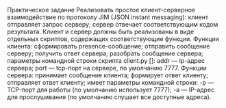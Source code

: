 Практическое задание
Реализовать простое клиент-серверное взаимодействие 
по протоколу 
JIM (JSON instant messaging):
клиент отправляет запрос серверу;
сервер отвечает соответствующим кодом результата.
Клиент и сервер должны быть реализованы в виде отдельных 
скриптов, содержащих соответствующие функции.
Функции клиента:
сформировать presence-сообщение;
отправить сообщение серверу;
получить ответ сервера;
разобрать сообщение сервера;
параметры командной строки скрипта client.py <addr> [<port>]:
addr — ip-адрес сервера;
port — tcp-порт на сервере, по умолчанию 7777.
Функции сервера:
принимает сообщение клиента;
формирует ответ клиенту;
отправляет ответ клиенту;
имеет параметры командной строки:
-p <port> — TCP-порт для работы 
(по умолчанию использует 7777);
-a <addr> — IP-адрес для прослушивания 
(по умолчанию слушает все доступные адреса).
